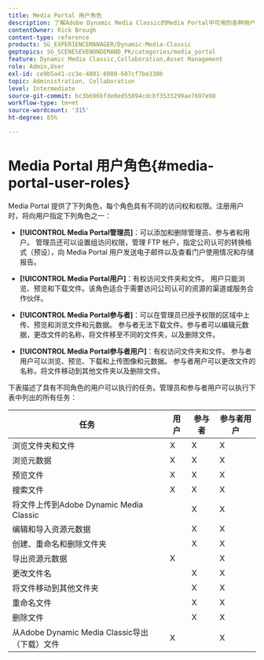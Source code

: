 ```yaml
---
title: Media Portal 用户角色
description: 了解Adobe Dynamic Media Classic的Media Portal中可用的各种用户角色。
contentOwner: Rick Brough
content-type: reference
products: SG_EXPERIENCEMANAGER/Dynamic-Media-Classic
geptopics: SG_SCENESEVENONDEMAND_PK/categories/media_portal
feature: Dynamic Media Classic,Collaboration,Asset Management
role: Admin,User
exl-id: ce9b5a41-cc3e-4801-8080-607cf7be338b
topic: Administration, Collaboration
level: Intermediate
source-git-commit: bc3b696bfde0ed55894cdcbf3533299ae7697e98
workflow-type: tm+mt
source-wordcount: '315'
ht-degree: 65%

---
```


# Media Portal 用户角色{#media-portal-user-roles}

Media Portal 提供了下列角色，每个角色具有不同的访问权和权限。注册用户时，将向用户指定下列角色之一：

* **[!UICONTROL Media Portal管理员]**：可以添加和删除管理员、参与者和用户。 管理员还可以设置组访问权限，管理 FTP 帐户，指定公司认可的转换格式（预设），向 Media Portal 用户发送电子邮件以及查看门户使用情况和存储报告。

* **[!UICONTROL Media Portal用户]**：有权访问文件夹和文件。 用户只能浏览、预览和下载文件。该角色适合于需要访问公司认可的资源的渠道或服务合作伙伴。

* **[!UICONTROL Media Portal参与者]**：可以在管理员已授予权限的区域中上传、预览和浏览文件和元数据。 参与者无法下载文件。参与者可以编辑元数据，更改文件的名称，将文件移至不同的文件夹，以及删除文件。

* **[!UICONTROL Media Portal参与者用户]**：有权访问文件夹和文件。 参与者用户可以浏览、预览、下载和上传图像和元数据。 参与者用户可以更改文件的名称，将文件移动到其他文件夹以及删除文件。

下表描述了具有不同角色的用户可以执行的任务。管理员和参与者用户可以执行下表中列出的所有任务：

| 任务 | 用户 | 参与者 | 参与者用户 |
| --- | --- | --- | --- |
| 浏览文件夹和文件 | X | X | X |
| 浏览元数据 | X | X | X |
| 预览文件 | X | X | X |
| 搜索文件 | X | X | X |
| 将文件上传到Adobe Dynamic Media Classic | | X | X |
| 编辑和导入资源元数据 | | X | X |
| 创建、重命名和删除文件夹 | | X | X |
| 导出资源元数据 | X | | X |
| 更改文件名 | | X | X |
| 将文件移动到其他文件夹 | | X | X |
| 重命名文件 | | X | X |
| 删除文件 | | X | X |
| 从Adobe Dynamic Media Classic导出（下载）文件 | X | | X |

